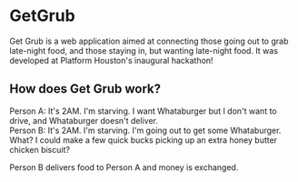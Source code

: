 GetGrub
=======
Get Grub is a web application aimed at connecting those going out to grab late-night food, and those staying in, but wanting late-night food. 
It was developed at Platform Houston's inaugural hackathon!

How does Get Grub work?
-----------------------
Person A: It's 2AM. I'm starving. I want Whataburger but I don't want to drive, and Whataburger doesn't deliver.  
Person B: It's 2AM. I'm starving. I'm going out to get some Whataburger. What? I could make a few quick bucks picking up an extra honey butter chicken biscuit?  

Person B delivers food to Person A and money is exchanged.
